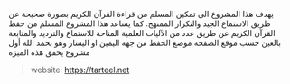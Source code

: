يهدف هذا المشروع الى تمكين المسلم من قراءة القرآن الكريم بصورة صحيحة عن طريق الاستماع الجيد والتكرار الممنهج. كما يساعد هذا المشروع المسلم من حفظ القرآن الكريم عن طريق عدد من الآليات العلمية المناحة للاستماع والترديد والمتابعة بالعين حسب موقع الصفحة موضع الحفظ من جهة اليمين او اليسار وهو بحمد الله أول مشروع يحقق هذه الميزة

> website: https://tarteel.net
